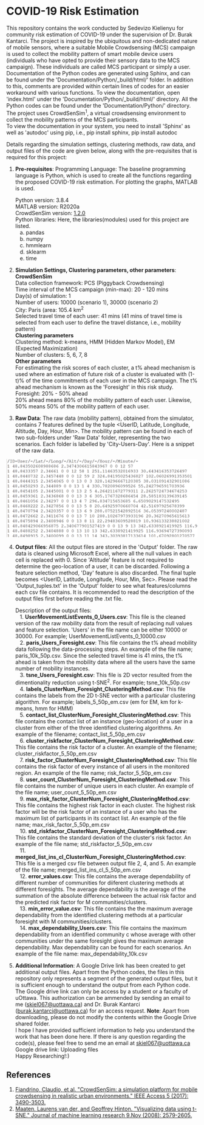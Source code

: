 # COVID-19 Risk Estimation
This repository contains the work conducted by Sedevizo Kielienyu for community risk estimation of COVID-19 under the supervision of Dr. Burak Kantarci. The project is inspired by the ubiquitous and non-dedicated nature of mobile sensors, where a suitable Mobile Crowdsensing (MCS) campaign is used to collect the mobility pattern of smart mobile device users (individuals who have opted to provide their sensory data to the MCS campaign). These individuals are called MCS participant or simply a user. Documentation of the Python codes are generated using Sphinx, and can be found under the 'Documentation/Python/\_build/html/' folder. In addition to this, comments are provided within certain lines of codes for an easier workaround with various functions. To view the documentation, open 'index.html' under the 'Documentation/Python/\_build/html/' directory. All the Python codes can be found under the 'Documentation/Python/' directory. The project uses CrowdSenSim<sup>1</sup>, a virtual crowdsensing environment to collect the mobility patterns of the MCS participants.  
To view the documentation in your system, you need to install 'Sphinx' as well as 'autodoc' using pip, i.e., pip install sphinx, pip install autodoc  

Details regarding the simulation settings, clustering methods, raw data, and output files of the code are given below, along with the pre-requisites that is required for this project:

1. **Pre-requisites**:
  Programming Language: The baseline programming language is Python, which is used to create all the functions regarding the proposed COVID-19 risk estimation. For plotting the   graphs, MATLAB is used. 
  
    Python version: 3.8.4  
    MATLAB version: R2020a  
    CrowdSenSim version: [1.2.0](https://crowdsensim.gforge.uni.lu/download.html)    
    Python libraries: Here, the libraries(modules) used for this project are listed.  
    &nbsp;&nbsp;&nbsp;a. pandas  
    &nbsp;&nbsp;&nbsp;b. numpy  
    &nbsp;&nbsp;&nbsp;c. hmmlearn  
    &nbsp;&nbsp;&nbsp;d. sklearm    
    &nbsp;&nbsp;&nbsp;e. time  
    
2. **Simulation Settings, Clustering parameters, other parameters**:  
  **CrowdSenSim**  
  Data collection framework: PCS (Piggyback Crowdsensing)    
  Time interval of the MCS campaign (min-max): 20 - 120 mins      
  Day(s) of simulation: 1  
  Number of users: 10000 (scenario 1), 30000 (scenario 2)  
  City: Paris (area: 105.4 km<sup>2</sup>  
  Selected travel time of each user: 41 mins (41 mins of travel time is selected from each user to define the travel distance, i.e., mobility pattern)  
  **Clustering parameters**  
  Clustering method: k-means, HMM (Hidden Markov Model), EM (Expected Maximization)  
  Number of clusters: 5, 6, 7, 8    
  **Other parameters**  
  For estimating the risk scores of each cluster, a t% ahead mechanism is used where an estimation of future risk of a cluster is evaluated with (1-t)% of the time commitments of each user in the MCS campaign. The t% ahead mechanism is known as the 'Foresight' in this risk study.   
  Foresight: 20% - 50% ahead    
  20% ahead means 80% of the mobility pattern of each user. Likewise, 50% means 50% of the mobility pattern of each user.
3. **Raw Data**:
  The raw data (mobility pattern), obtained from the simulator, contains 7 features defined by the tuple <UserID, Latitude, Longitude, Altitude, Day, Hour, Min>. The mobility pattern can be found in each of two sub-folders under 'Raw Data' folder, representing the two scenarios. Each folder is labelled by 'City-Users-Day'. Here is a snippet of the raw data.
<img src="images/raw_data.png" width=800>

4. **Output files**:
  All the output files are stored in the 'Output' folder. The raw data is cleaned using Microsoft Excel, where all the null values in each cell is replaced with 0. Since 'Altitude' feature is not required to determine the geo-location of a user, it can be discarded. Following a feature selection method, 'Day' feature is also discarded. The final tuple becomes <UserID, Latitude, Longitude, Hour, Min, Sec>. Please read the 'Output_tuples.txt' in the 'Output' folder to see what features/columns each csv file contains. It is recommended to read the description of the output files first before reading the .txt file.  
  
    Description of the output files:  
    &nbsp;&nbsp;&nbsp;1. **UserMovementListEvents_0_Users.csv**: This file is the cleaned version of the raw mobility data from the result of replacing null values and feature selection. 'Users' in the file name can be either 10000 or 30000. For example; UserMovementListEvents_0_10000.csv    
    &nbsp;&nbsp;&nbsp;2. **paris_Users_Foresight.csv**: This file contains the t% ahead mobility data following the data-processing steps. An example of the file name; paris_10k_50p.csv. Since the selected travel time is 41 mins, the t% ahead is taken from the mobility data where all the users have the same number of mobility instances.    
    &nbsp;&nbsp;&nbsp;3. **tsne_Users_Foresight.csv**: This file is 2D vector resulted from the dimentionality reduction using t-SNE<sup>2</sup>. For example; tsne_10k_50p.csv   
    &nbsp;&nbsp;&nbsp;4. **labels_ClusterNum_Foresight_ClusteringMethod.csv**: This file contains the labels from the 2D t-SNE vector with a particular clustering algorithm. For example; labels_5_50p_em.csv (em for EM, km for k-means, hmm for HMM)  
    &nbsp;&nbsp;&nbsp;5. **contact_list_ClusterNum_Foresight_ClusteringMethod.csv**: This file contains the contact list of an instance (geo-location) of a user in a cluster from either of the three identified clustering algorithms. An example of the filename; contact_list_5_50p_em.csv  
    &nbsp;&nbsp;&nbsp;6. **cluster_riskfactor_ClusterNum_Foresight_ClusteringMethod.csv**: This file contains the risk factor of a cluster. An example of the filename; cluster_riskfactor_5_50p_em.csv    
    &nbsp;&nbsp;&nbsp;7. **risk_factor_ClusterNum_Foresight_ClusteringMethod.csv**: This file contains the risk factor of every instance of all users in the monitored region. An example of the file name; risk_factor_5_50p_em.csv  
    &nbsp;&nbsp;&nbsp;8. **user_count_ClusterNum_Foresight_ClusteringMethod.csv**: This file contains the number of unique users in each cluster. An example of the file name; user_count_5_50p_em.csv  
    &nbsp;&nbsp;&nbsp;9. **max_risk_factor_ClusterNum_Foresight_ClusteringMethod.csv**: This file contains the highest risk factor in each cluster. The highest risk factor will be the risk factor of an instance of a user who has the maximum list of participants in its contact list. An example of the file name; max_risk_factor_5_50p_em.csv  
    &nbsp;&nbsp;&nbsp;10. **std_riskfactor_ClusterNum_Foresight_ClusteringMethod.csv**: This file contains the standard deviation of the cluster's risk factor. An example of the file name; std_riskfactor_5_50p_em.csv  
    &nbsp;&nbsp;&nbsp;11. **merged_list_ins_cl_ClusterNum_Foresight_ClusteringMethod.csv**: This file is a merged csv file between output file 2, 4, and 5. An example of the file name; merged_list_ins_cl_5_50p_em.csv  
    &nbsp;&nbsp;&nbsp;12. **error_values.csv**: This file contains the average dependability of different number of communities for diiferent clustering methods at different foresights. The average dependability is the average of the summation of the absolute difference between the actual risk factor and the predicted risk factor for M communities/clusters.  
    &nbsp;&nbsp;&nbsp;13. **min_error_value.csv**: This file contains the the maximum average dependability from the identified clustering methods at a particular foresight with M communities/clusters.  
    &nbsp;&nbsp;&nbsp;14. **max_dependability_Users.csv**: This file contains the maximum dependability from an identified community c whose average with other communities under the same foresight gives the maximum average dependability. Max dependability can be found for each scenarios. An example of the file name: max_dependability_10k.csv
    
5. **Additional Information**:
A Google Drive link has been created to get additional output files. Apart from the Python codes, the files in this repository only represents a segment of the generated output files, but it is sufficient enough to understand the output from each Python code. The Google drive link can only be access by a student or a faculty of uOttawa. This authorization can be ammended by sending an email to me (skiel067@uottawa.ca) and Dr. Burak Kantarci (burak.kantarci@uottawa.ca) for an access request. **Note**: Apart from downloading, please do not modify the contents within the Google Drive shared folder.   
I hope I have provided sufficient information to help you understand the work that has been done here. If there is any question regarding the code(s), please feel free to send me an email at skiel067@uottawa.ca  
Google drive link:  Uploading files  
Happy Researching!:)  

## References
1. [Fiandrino, Claudio, et al. "CrowdSenSim: a simulation platform for mobile crowdsensing in realistic urban environments." IEEE Access 5 (2017): 3490-3503.](http://www.cs.toronto.edu/~hinton/absps/tsnefinal.pdf)
2. [Maaten, Laurens van der, and Geoffrey Hinton. "Visualizing data using t-SNE." Journal of machine learning research 9.Nov (2008): 2579-2605.](https://ieeexplore.ieee.org/stamp/stamp.jsp?arnumber=7859284)
  

